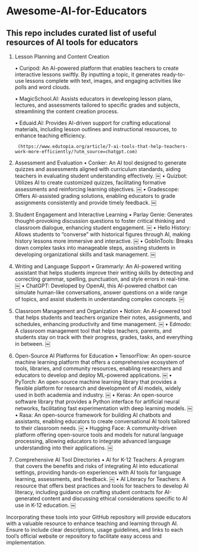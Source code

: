 # Awesome-AI-for-Educators
## This repo includes curated list of useful resources of AI tools for educators
1. Lesson Planning and Content Creation

	•	Curipod: An AI-powered platform that enables teachers to create interactive lessons swiftly. By inputting a topic, it generates ready-to-use lessons complete with text, images, and engaging activities like polls and word clouds.

	•	MagicSchool.AI: Assists educators in developing lesson plans, lectures, and assessments tailored to specific grades and subjects, streamlining the content creation process.

	•	Eduaid.AI: Provides AI-driven support for crafting educational materials, including lesson outlines and instructional resources, to enhance teaching efficiency.

		(https://www.edutopia.org/article/7-ai-tools-that-help-teachers-work-more-efficiently/?utm_source=chatgpt.com)

3. Assessment and Evaluation
	•	Conker: An AI tool designed to generate quizzes and assessments aligned with curriculum standards, aiding teachers in evaluating student understanding effectively.  ￼
	•	Quizbot: Utilizes AI to create customized quizzes, facilitating formative assessments and reinforcing learning objectives.  ￼
	•	Gradescope: Offers AI-assisted grading solutions, enabling educators to grade assignments consistently and provide timely feedback.  ￼

4. Student Engagement and Interactive Learning
	•	Parlay Genie: Generates thought-provoking discussion questions to foster critical thinking and classroom dialogue, enhancing student engagement.  ￼
	•	Hello History: Allows students to “converse” with historical figures through AI, making history lessons more immersive and interactive.  ￼
	•	GoblinTools: Breaks down complex tasks into manageable steps, assisting students in developing organizational skills and task management.  ￼

5. Writing and Language Support
	•	Grammarly: An AI-powered writing assistant that helps students improve their writing skills by detecting and correcting grammar, spelling, punctuation, and style errors in real-time.  ￼
	•	ChatGPT: Developed by OpenAI, this AI-powered chatbot can simulate human-like conversations, answer questions on a wide range of topics, and assist students in understanding complex concepts.  ￼

6. Classroom Management and Organization
	•	Notion: An AI-powered tool that helps students and teachers organize their notes, assignments, and schedules, enhancing productivity and time management.  ￼
	•	Edmodo: A classroom management tool that helps teachers, parents, and students stay on track with their progress, grades, tasks, and everything in between.  ￼

7. Open-Source AI Platforms for Education
	•	TensorFlow: An open-source machine learning platform that offers a comprehensive ecosystem of tools, libraries, and community resources, enabling researchers and educators to develop and deploy ML-powered applications.  ￼
	•	PyTorch: An open-source machine learning library that provides a flexible platform for research and development of AI models, widely used in both academia and industry.  ￼
	•	Keras: An open-source software library that provides a Python interface for artificial neural networks, facilitating fast experimentation with deep learning models.  ￼
	•	Rasa: An open-source framework for building AI chatbots and assistants, enabling educators to create conversational AI tools tailored to their classroom needs.  ￼
	•	Hugging Face: A community-driven platform offering open-source tools and models for natural language processing, allowing educators to integrate advanced language understanding into their applications.  ￼

8. Comprehensive AI Tool Directories
	•	AI for K-12 Teachers: A program that covers the benefits and risks of integrating AI into educational settings, providing hands-on experiences with AI tools for language learning, assessments, and feedback.  ￼
	•	AI Literacy for Teachers: A resource that offers best practices and tools for teachers to develop AI literacy, including guidance on crafting student contracts for AI-generated content and discussing ethical considerations specific to AI use in K-12 education.  ￼

Incorporating these tools into your GitHub repository will provide educators with a valuable resource to enhance teaching and learning through AI. Ensure to include clear descriptions, usage guidelines, and links to each tool’s official website or repository to facilitate easy access and implementation.
